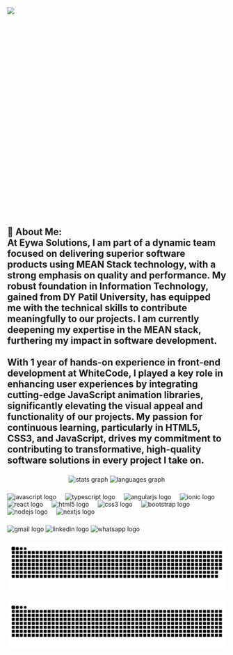 <div style="width:100%;height:0;padding-bottom:100%;position:relative; float:right ;">
  <img src="https://media4.giphy.com/media/v1.Y2lkPTc5MGI3NjExY3BpNmoweHBjNnFzMzF3dXJsa2NpcHBiNmpxYnV6cmdkenEwMzN4byZlcD12MV9pbnRlcm5hbF9naWZfYnlfaWQmY3Q9Zw/78XCFBGOlS6keY1Bil/giphy.webp" height="150"/>
</div>

<h2 align="left">💫 About Me:<br>At Eywa Solutions, I am part of a dynamic team focused on delivering superior software products using MEAN Stack technology, with a strong emphasis on quality and performance. My robust foundation in Information Technology, gained from DY Patil University, has equipped me with the technical skills to contribute meaningfully to our projects. I am currently deepening my expertise in the MEAN stack, furthering my impact in software development.<br><br>With 1 year of hands-on experience in front-end development at WhiteCode, I played a key role in enhancing user experiences by integrating cutting-edge JavaScript animation libraries, significantly elevating the visual appeal and functionality of our projects. My passion for continuous learning, particularly in HTML5, CSS3, and JavaScript, drives my commitment to contributing to transformative, high-quality software solutions in every project I take on.</h2>

###

<div align="center">
  <img src="https://github-readme-stats.vercel.app/api?username=piyushsupekar&hide_title=false&hide_rank=false&show_icons=true&include_all_commits=true&count_private=true&disable_animations=false&theme=dracula&locale=en&hide_border=false" height="150" alt="stats graph"  />
  <img src="https://github-readme-stats.vercel.app/api/top-langs?username=piyushsupekar&locale=en&hide_title=false&layout=compact&card_width=320&langs_count=5&theme=dracula&hide_border=false" height="150" alt="languages graph"  />
</div>

###


###

<div align="left">
  <img src="https://cdn.jsdelivr.net/gh/devicons/devicon/icons/javascript/javascript-original.svg" height="30" alt="javascript logo"  />
  <img width="12" />
  <img src="https://cdn.jsdelivr.net/gh/devicons/devicon/icons/typescript/typescript-original.svg" height="30" alt="typescript logo"  />
  <img width="12" />
  <img src="https://cdn.jsdelivr.net/gh/devicons/devicon/icons/angularjs/angularjs-original.svg" height="30" alt="angularjs logo"  />
  <img width="12" />
  <img src="https://cdn.jsdelivr.net/gh/devicons/devicon/icons/ionic/ionic-original.svg" height="30" alt="ionic logo"  />
  <img width="12" />
  <img src="https://cdn.jsdelivr.net/gh/devicons/devicon/icons/react/react-original.svg" height="30" alt="react logo"  />
  <img width="12" />
  <img src="https://cdn.jsdelivr.net/gh/devicons/devicon/icons/html5/html5-original.svg" height="30" alt="html5 logo"  />
  <img width="12" />
  <img src="https://cdn.jsdelivr.net/gh/devicons/devicon/icons/css3/css3-original.svg" height="30" alt="css3 logo"  />
  <img width="12" />
  <img src="https://cdn.jsdelivr.net/gh/devicons/devicon/icons/bootstrap/bootstrap-original.svg" height="30" alt="bootstrap logo"  />
  <img width="12" />
  <img src="https://cdn.jsdelivr.net/gh/devicons/devicon/icons/nodejs/nodejs-original.svg" height="30" alt="nodejs logo"  />
  <img width="12" />
  <img src="https://cdn.jsdelivr.net/gh/devicons/devicon/icons/nextjs/nextjs-original.svg" height="30" alt="nextjs logo"  />
</div>

###

<div align="left">
  <img src="https://img.shields.io/static/v1?message=Gmail&logo=gmail&label=&color=D14836&logoColor=white&labelColor=&style=for-the-badge" height="35" alt="gmail logo"  />
  <img src="https://img.shields.io/static/v1?message=LinkedIn&logo=linkedin&label=&color=0077B5&logoColor=white&labelColor=&style=for-the-badge" height="35" alt="linkedin logo"  />
  <img src="https://img.shields.io/static/v1?message=Whatsapp&logo=whatsapp&label=&color=25D366&logoColor=white&labelColor=&style=for-the-badge" height="35" alt="whatsapp logo"  />
</div>

###

<img src="https://raw.githubusercontent.com/piyushsupekar/piyushsupekar/output/snake.svg" alt="Snake animation" />

###
<picture>
  <source media="(prefers-color-scheme: dark)" srcset="https://raw.githubusercontent.com/piyushsupekar/piyushsupekar/output/github-snake-dark.svg" />
  <source media="(prefers-color-scheme: light)" srcset="https://raw.githubusercontent.com/piyushsupekar/piyushsupekar/output/github-snake.svg" />
  <img alt="github-snake" src="https://raw.githubusercontent.com/piyushsupekar/piyushsupekar/output/github-snake.svg" />
</picture>
